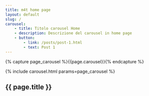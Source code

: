 ```yaml
---
title: m4t home page
layout: default
slug: /
carousel:
    - title: Titolo carousel Home
    - description: Descrizione del carousel in home page
    - button:
        - link: /posts/post-1.html
        - text: Post 1
---
```

{% capture page_carousel %}{{page.carousel}}{% endcapture %}

{% include carousel.html params=page_carousel %}
<section class="sec-1">
  <div class="container">
    <h1>{{ page.title }}</h1>
  </div>
</section>
